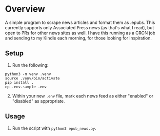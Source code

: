 # Overview
A simple program to scrape news articles and format them as .epubs. This currently supports only Associated Press news (as that's what I read), but open to PRs for other news sites as well. I have this running as a CRON job and sending to my Kindle each morning, for those looking for inspiration.

## Setup
1. Run the following:
```
python3 -m venv .venv
source .venv/bin/activate
pip install .
cp .env.sample .env
```
2. Within your new `.env` file, mark each news feed as either "enabled" or "disabled" as appropriate.

## Usage
1. Run the script with `python3 epub_news.py`.